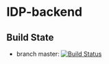 # IDP-backend
## Build State

* branch master: [![Build Status](https://travis-ci.org/Krymnos/IDP-backend.svg?branch=master)](https://travis-ci.org/Krymnos/IDP-backend)
